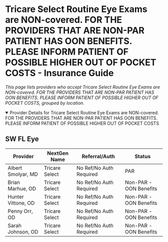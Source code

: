 # Tricare Select Routine Eye Exams are NON-covered. FOR THE PROVIDERS THAT ARE NON-PAR PATIENT HAS OON BENEFITS. PLEASE INFORM PATIENT OF POSSIBLE HIGHER OUT OF POCKET COSTS - Insurance Guide

*This page lists providers who accept Tricare Select Routine Eye Exams are NON-covered. FOR THE PROVIDERS THAT ARE NON-PAR PATIENT HAS OON BENEFITS. PLEASE INFORM PATIENT OF POSSIBLE HIGHER OUT OF POCKET COSTS, grouped by location.*

<details open><summary>Provider Details for Tricare Select Routine Eye Exams are NON-covered. FOR THE PROVIDERS THAT ARE NON-PAR PATIENT HAS OON BENEFITS. PLEASE INFORM PATIENT OF POSSIBLE HIGHER OUT OF POCKET COSTS</summary>

## SW FL Eye

| Provider | NextGen Name | Referral/Auth | Status |
|----------|-------------|--------------|--------|
| Albert Smolyar, MD | Tricare Select | No Ref/No Auth Required | PAR |
| Brian Marhue, OD | Tricare Select | No Ref/No Auth Required | Non-PAR -OON Benefits |
| Hunter Vittone, OD | Tricare Select | No Ref/No Auth Required | Non-PAR -OON Benefits |
| Penny Orr, OD | Tricare Select | No Ref/No Auth Required | Non-PAR -OON Benefits |
| Sarah Johnson, OD | Tricare Select | No Ref/No Auth Required | Non-PAR -OON Benefits |

</details>

